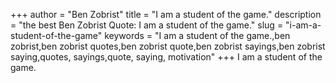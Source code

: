 +++
author = "Ben Zobrist"
title = "I am a student of the game."
description = "the best Ben Zobrist Quote: I am a student of the game."
slug = "i-am-a-student-of-the-game"
keywords = "I am a student of the game.,ben zobrist,ben zobrist quotes,ben zobrist quote,ben zobrist sayings,ben zobrist saying,quotes, sayings,quote, saying, motivation"
+++
I am a student of the game.
